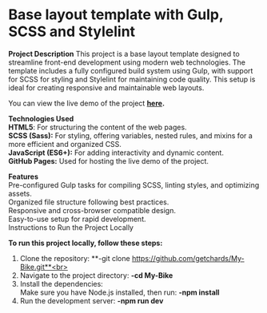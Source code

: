 # Base layout template with Gulp, SCSS and Stylelint

**Project Description**
This project is a base layout template designed to streamline front-end development using modern web technologies. The template includes a fully configured build system using Gulp, with support for SCSS for styling and Stylelint for maintaining code quality. This setup is ideal for creating responsive and maintainable web layouts.

You can view the live demo of the project **[here](https://getchards.github.io/My-Bike/).**

**Technologies Used**<br>
**HTML5**: For structuring the content of the web pages.<br>
**SCSS (Sass):** For styling, offering variables, nested rules, and mixins for a more efficient and organized CSS.<br>
**JavaScript (ES6+):** For adding interactivity and dynamic content.<br>
**GitHub Pages:** Used for hosting the live demo of the project.

**Features**<br>
Pre-configured Gulp tasks for compiling SCSS, linting styles, and optimizing assets.<br>
Organized file structure following best practices.<br>
Responsive and cross-browser compatible design.<br>
Easy-to-use setup for rapid development.<br>
Instructions to Run the Project Locally

**To run this project locally, follow these steps:**<br>
1. Clone the repository: **-git clone https://github.com/getchards/My-Bike.git**<br>
2. Navigate to the project directory: **-cd My-Bike**<br>
3. Install the dependencies:<br>
Make sure you have Node.js installed, then run: **-npm install**<br>
4. Run the development server: **-npm run dev**
